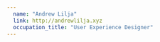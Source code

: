 ```yaml
---
  name: "Andrew Lilja"
  link: http://andrewlilja.xyz
  occupation_title: "User Experience Designer"
---
```

